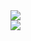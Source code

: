 <a href="https://github.com/PTHy">
  <img align="center" src="https://github-readme-stats-git-main-pthys-projects.vercel.app/api?username=PTHy&count_private=true&show_icons=true&theme=dark&line_height=20"/>
</a>
</br>
<a href="https://github.com/PTHy">
  <img align="center" src="https://github-readme-stats-git-main-pthys-projects.vercel.app/api/top-langs/?username=PTHy&layout=compact&theme=dark"/>
</a>
